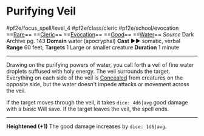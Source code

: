 # Purifying Veil
#pf2e/focus_spell/level_4 #pf2e/class/cleric #pf2e/school/evocation 
==[Rare](../../../rules/traits/rare.md)== ==[Cleric](../../../rules/traits/cleric.md)== ==[Evocation](../../../rules/traits/evocation.md)== ==[Good](../../../rules/traits/good.md)== ==[Water](../../../rules/traits/water.md)==
*Source* Dark Archive pg. 143
**Domain** water (apocryphal)
**Cast** ►► somatic, verbal
**Range** 60 feet; **Targets** 1 Large or smaller creature
**Duration** 1 minute

---
Drawing on the purifying powers of water, you call forth a veil of fine water droplets suffused with holy energy. The veil surrounds the target. Everything on each side of the veil is [Concealed](../../../Conditions/Concealed.md) from creatures on the opposite side, but the water doesn't impede attacks or movement across the veil.

If the target moves through the veil, it takes `dice: 4d6|avg` good damage with a basic Will save. If the target leaves the veil, the spell ends.

<hr>

**Heightened (+1)** The good damage increases by `dice: 1d6|avg`.